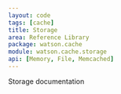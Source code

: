 ```yaml
---
layout: code
tags: [cache]
title: Storage
area: Reference Library
package: watson.cache
module: watson.cache.storage
api: [Memory, File, Memcached]
---
```


Storage documentation